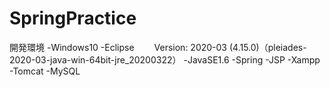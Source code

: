 # SpringPractice

開発環境
-Windows10
-Eclipse　
　Version: 2020-03 (4.15.0)（pleiades-2020-03-java-win-64bit-jre_20200322）
-JavaSE1.6
-Spring
-JSP
-Xampp
-Tomcat
-MySQL

